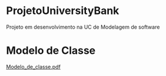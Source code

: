 # ProjetoUniversityBank
Projeto em desenvolvimento na UC de Modelagem de software


 # Modelo de Classe 

[Modelo_de_classe.pdf](https://github.com/yagohpt11221/ProjetoUniversityBank/files/7612573/Modelo_de_classe.pdf)
